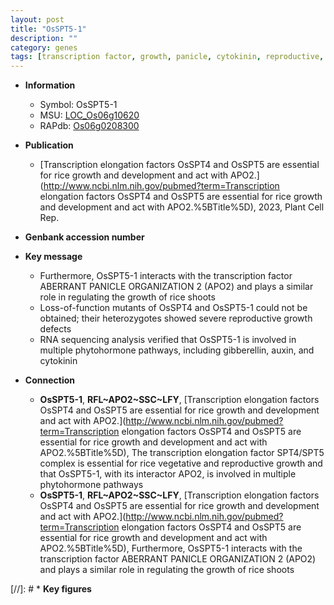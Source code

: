 ```yaml
---
layout: post
title: "OsSPT5-1"
description: ""
category: genes
tags: [transcription factor, growth, panicle, cytokinin, reproductive, phytohormone, reproductive growth]
---
```


* **Information**  
    + Symbol: OsSPT5-1  
    + MSU: [LOC_Os06g10620](http://rice.uga.edu/cgi-bin/ORF_infopage.cgi?orf=LOC_Os06g10620)  
    + RAPdb: [Os06g0208300](https://rapdb.dna.affrc.go.jp/locus/?name=Os06g0208300)  

* **Publication**  
    + [Transcription elongation factors OsSPT4 and OsSPT5 are essential for rice growth and development and act with APO2.](http://www.ncbi.nlm.nih.gov/pubmed?term=Transcription elongation factors OsSPT4 and OsSPT5 are essential for rice growth and development and act with APO2.%5BTitle%5D), 2023, Plant Cell Rep.

* **Genbank accession number**  

* **Key message**  
    + Furthermore, OsSPT5-1 interacts with the transcription factor ABERRANT PANICLE ORGANIZATION 2 (APO2) and plays a similar role in regulating the growth of rice shoots
    + Loss-of-function mutants of OsSPT4 and OsSPT5-1 could not be obtained; their heterozygotes showed severe reproductive growth defects
    + RNA sequencing analysis verified that OsSPT5-1 is involved in multiple phytohormone pathways, including gibberellin, auxin, and cytokinin

* **Connection**  
    + __OsSPT5-1__, __RFL~APO2~SSC~LFY__, [Transcription elongation factors OsSPT4 and OsSPT5 are essential for rice growth and development and act with APO2.](http://www.ncbi.nlm.nih.gov/pubmed?term=Transcription elongation factors OsSPT4 and OsSPT5 are essential for rice growth and development and act with APO2.%5BTitle%5D), The transcription elongation factor SPT4/SPT5 complex is essential for rice vegetative and reproductive growth and that OsSPT5-1, with its interactor APO2, is involved in multiple phytohormone pathways
    + __OsSPT5-1__, __RFL~APO2~SSC~LFY__, [Transcription elongation factors OsSPT4 and OsSPT5 are essential for rice growth and development and act with APO2.](http://www.ncbi.nlm.nih.gov/pubmed?term=Transcription elongation factors OsSPT4 and OsSPT5 are essential for rice growth and development and act with APO2.%5BTitle%5D),  Furthermore, OsSPT5-1 interacts with the transcription factor ABERRANT PANICLE ORGANIZATION 2 (APO2) and plays a similar role in regulating the growth of rice shoots

[//]: # * **Key figures**  


